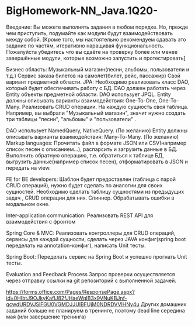BigHomework-NN_Java.1Q20-
===================

Введение:
Вы можете выполнять задания в любом порядке. Но, прежде чем приступить, подумайте как модули будут взаимодействовать между собой. [Кроме того, мы настоятельно рекомендуем сдавать это задание по частям, итеративно наращивая функциональность. Пожалуйста убедитесь что вы сдаёте на проверку более или менее завершённые модули, которые возможно запустить и протестировать]

Бизнес область:
Музыкальный магазин(песни, альбомы, пользователи и т.д.)
Сервис заказа билетов на самолет(билет, рейс, пассажир)
Свой вариант предметной области.
JPA:
Необходимо реализовать класс DAO, который будет обеспечивать работу c БД. DAO должен работать через Entity объекты предметной области. DAO использует JPQL. Entity должны описывать варианты взаимодействия: One-To-One, One-To-Many. Реализовать CRUD операции. На каждую сущность своя таблица. Например, вы выбрали "Музыкальный магазин", значит нужно создать три таблицы "песни", "альбомы" и "пользователи" .

DAO использует NamedQuery, NativeQuery. (По желанию)
Entity должны описывать варианты взаимодействия: Many-To-Many. (По желанию)
Markup languages:
Прочитать файл в формате JSON или CSV(например список песен с описанием...), распарсить и загрузить данные в БД. Выполнить обратную операцию, т.е. обратиться к таблице БД, выгрузить данные(например список песен), отформатировать в JSON и передать на view.

FE for BE developers:
Шаблон будет предоставлен (таблица с парой CRUD операций), нужно будет сделать по аналогии для своих сущностей. Необходимо сделать таблицу сущностями из предыдущих задач , CRUD операции для них. Спиннер. Обрабатывать ошибки в модальном окне.

Inter-application communication:
Реализовать REST API для взаимодействия с фронтом

Spring Core & MVC:
Реализовать контроллеры для CRUD операций, сервисы для каждой сущности, сделать через JAVA конфиг(spring boot переделать на annotation-конфиг), написать Unit тесты.

Spring Boot:
Переделать сервис на Spring Boot и успешно прогнать Unit тесты.

Evaluation and Feedback Process
Запрос проверки осуществляется через отправку ссылки на git репозиторий с выполненной задачей.

https://forms.office.com/Pages/ResponsePage.aspx?id=0HIbtJ9OJkyKaflJ82fJHaeWqIB3x9VNuKBJnf-qcwdURDVJSlFGU0VGMDJJUlBFUjM0NDRDVVlHNy4u
Других домашних заданий больше не планируем в тренинге, поэтому dead line середина мая (или завершение тренинга)